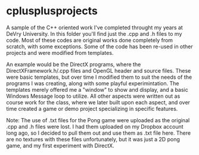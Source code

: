 cplusplusprojects
=================

A sample of the C++ oriented work I've completed throught my years at DeVry University. 
In this folder you'll find just the .cpp and .h files to my code.
Most of these codes are original works done completely from scratch, with some exceptions. 
Some of the code has been re-used in other projects and were modified from templates. 

An example would be the DirectX programs, where the DirectXFramework.h/.cpp files and 
OpenGL header and source files. These were basic templates, but over time I modified them
to suit the needs of the programs I was creating, along with some playful experimintation. 
The templates merely offered me a "window" to show and display, and a basic Windows Message loop to utilize. 
All other aspects were written out as course work for the class, where we later built upon each aspect, 
and over time created a game or demo project specializing in specific features. 

Note: The use of .txt files for the Pong game were uploaded as the original .cpp and .h files were lost. 
I had them uploaded on my Dropbox account long ago, so I decided to pull them out and use them as 
.txt file here. There are no textures with these files unfortunately, but it was just a 2D pong game, 
and my first experiment with DirectX. 
